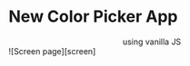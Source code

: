 # New Color Picker App

<div align="center">
    using vanilla JS
</div>
    ![Screen page][screen]

[//]: # (Images)
[screen]: img/screenImg.png